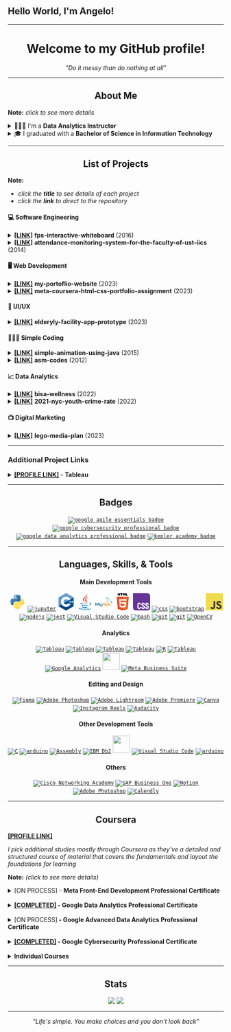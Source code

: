 ## Hello World, I'm Angelo!

<!-- <p><b>Update 09/20/23</b>: Most contribution count disappeared after changing the email</p> -->

---
<h1 align ="center"> Welcome to my GitHub profile! </h1>
<p align="center"><i>"Do it messy than do nothing at all"</i></p>

---
<h2 align="center">About Me</h2>

<p><b>Note:</b> <i> click to see more details</i></p>
<details> 
 <summary> 🧑🏻‍🏫 I'm a <b>Data Analytics Instructor</b></summary>
  
  * Working at <b>[COOP Careers](https://coopcareers.org)</b>, with its mission in <b>over</b>coming <b>under</b>employment through digital skills and peer connections3
  * Facilitating workshops on the following:
    * Python
    * SQL
    * Tableau
    * Advanced Excel
    * Professional Networking

</details>
<details> 
 <summary>🎓 I graduated with a <b>Bachelor of Science in Information Technology</b></summary>
  
  * Graduated in the <b>[University of Santo Tomas](https://www.ust.edu.ph)</b>, Manila Philippines
  * Main Coursework:
    * Software Engineering
    * Database Management
    * Computer Networks
    * Data Structures and Algorithm
    * Fundamentals of Problem Solving & Programming
  * Other Coursework:
    * Information Systems 
    * Operating Systems
    * Embedded Systems
    * Discrete Mathematics
    * Probability and Statistics

</details>
<!--
<details> 
 <summary>📱 I post and edit <b>Instagram Reels</b> for fun</summary>
<>
#### Top Reels I've created:
 * 🏖️ ["Bird's in Laguna Beach"](https://www.instagram.com/reel/CaFMwuQlk4V/?utm_source=ig_web_copy_link&igshid=MzRlODBiNWFlZA==)
 * 🌵 ["A visit to Joshua Tree National Park"](https://www.instagram.com/reel/CskRIVKL7i9/?utm_source=ig_web_copy_link&igshid=MzRlODBiNWFlZA==)
 * 🦋 ["Butterflies in Houston"](https://www.instagram.com/reel/CZIp_kbsPnt/?utm_source=ig_web_copy_link&igshid=MzRlODBiNWFlZA==)
 * 🏜️ ["Palmspring Paradise"](https://www.instagram.com/reel/Cs0G8a8v282/?utm_source=ig_web_copy_link&igshid=MzRlODBiNWFlZA==)
 * 🎡 ["Neon Lights at the Pier"](https://www.instagram.com/reel/Crp2_pcL0XN/?utm_source=ig_web_copy_link&igshid=MzRlODBiNWFlZA==)
<>
</details>
-->

---
<h2 align="center">List of Projects</h2>
<b>Note:</b> 

* <i>click the <b>title</b> to see details of each project</i>
* <i>click the <b>link</b> to direct to the repository</i>


#### 💻 Software Engineering
<details> 
 <summary>
  <b><a href="https://github.com/angeloparayno/fps-interactive-whiteboard" target="_blank">[LINK]</a></b> <b>fps-interactive-whiteboard</b> (2016)
</summary>

* <b>Description:</b> An interactive learning platform on a Windows Environment acquiring 100% accuracy on body movement and color tracking using <i>Microsoft Kinect</i> and <i>C++</i>
* <b>Complexity:</b> ⭐️⭐️⭐️⭐️⭐️
* <b>Classification:</b> Thesis | Capstone (Group of 4)
* <b>Role:</b> Main Developer | Team Leader
* <b>Sub Project:</b> <b>[rgb-led-flashlights](https://github.com/angeloparayno/RGB-LED-Flashlights)</b> (2015)
  * <b>Description:</b> Built two customized flashlight by encoding the <i>C</i> program in an <i>8 bit Atmel IC</i> to produce the designed output of the circuit
  * <b>Complexity:</b> ⭐️⭐️⭐️

</details>
<details> 
 <summary>
  <b><a href="https://github.com/angeloparayno/attendance-monitoring-system-for-the-faculty-of-ust-iics" target="_blank">[LINK]</a></b> <b>attendance-monitoring-system-for-the-faculty-of-ust-iics</b> (2014)
 </summary>

* <b>Description:</b> A process re-engineering project for the attendance system using <i>Java</i> and <i>MySQL</i>
* <b>Complexity:</b> ⭐️⭐️⭐️⭐️⭐️
* <b>Classification:</b> Client Facing (Group of 4)
* <b>Role:</b> Project Manager

<p align="center"><i>Note: project documentation only</i></p>
 
</details>

#### 🖥️ Web Development
<details> 
 <summary>
  <b><a href="https://github.com/angeloparayno/my-portfolio-website" target="_blank">[LINK]</a></b> <b>my-portoflio-website</b> (2023)
</summary>

* <b>Description:</b> Designed a responsive and animated site using <i>HTML</i>, vanilla <i>CSS</i> with Flexbox and <i>JavaScript</i>
* <b>Complexity:</b> ⭐️⭐️⭐️
* <b>Classification:</b> Personal Project
* <b>Demo Link:</b> <a href="https://angeloparayno.github.io/my-portfolio-website" target="_blank">www.angeloparayno.com</a>
 
</details>
<details> 
 <summary>
  <b><a href="https://github.com/angeloparayno/meta-coursera-html-css-portfolio-assignment" target="_blank">[LINK]</a></b> <b>meta-coursera-html-css-portfolio-assignment</b> (2023)
</summary>

* <b>Description:</b> Designed a mobile responsive, static one page site using <i>HTML</i>, vanilla <i>CSS</i> with Flexbox
* <b>Complexity:</b> ⭐️
* <b>Classification:</b> Module Assignment
* <b>Demo Link:</b> <a href="https://angeloparayno.github.io/meta-coursera-html-css-portfolio-assignment" target="_blank">[via GitHub Pages]</a>
 
</details>

#### 🎨 UI/UX
<details> 
 <summary>
  <b><a href="https://github.com/angeloparayno/elderly-facility-app-prototype" target="_blank">[LINK]</a></b> <b>elderyly-facility-app-prototype</b> (2023)
</summary>

* <b>Description:</b> <i></i>
* <b>Complexity:</b> ⭐️⭐️⭐️
* <b>Classification:</b> 
* <b>Role:</b> UI/UX Researcher
 
</details>

#### 👨🏻‍💻 Simple Coding
<details> 
 <summary>
   <b><a href="https://github.com/angeloparayno/simple-animation-using-java" target="_blank">[LINK]</a></b> <b>simple-animation-using-java</b> (2015)
  </summary>

 * <b>Description:</b> A simple animation of an Anime character using pure <i>Java</i> with JFrame
 * <b>Complexity:</b> ⭐️⭐️⭐️
 * <b>Demo Link:</b> <a href="https://www.linkedin.com/posts/angeloparayno_an-old-project-from-my-treasure-box-simple-activity-7045579453598486528-rkgS?utm_source=share&utm_medium=member_desktop" target="_blank">[via LinkedIn]</a>
 
</details>
<details> 
 <summary>
  <b><a href="https://github.com/angeloparayno/asm-codes" target="_blank">[LINK]</a></b> <b>asm-codes</b> (2012)
</summary>
 
* <b>Description:</b> A list of simple <i>Assembly (ASM)</i> programs
* <b>Complexity:</b> ⭐️⭐️
* <b>Demo Link:</b> <a href="https://www.linkedin.com/posts/angeloparayno_after-all-the-ai-chatgpt-google-bard-activity-7044446734051147776-puxD/?utm_source=share&utm_medium=member_desktop" target="_blank">[via LinkedIn]</a>
 
</details>

#### 📈 Data Analytics
<details> 
 <summary>
  <b><a href="https://github.com/angeloparayno/bisa-wellness" target="_blank">[LINK]</a></b>
  <b>bisa-wellness</b> (2022)
 </summary>
 
 * <b>Description:</b> Analyzed social media data and provided digital marketing strategies aimed to solidify a successful product launch and market an eco-friendly and sustainable product, supplementing its current social media presence and business using <i>Meta, Business Suit</i>, <i>Tableau</i> and <i>Excel</i>
  * <b>Complexity:</b> ⭐️⭐️⭐️
  * <b>Classification</b> Client Facing (Group of 17)
  * <b>Role:</b> Project Manager | Social Media Analyst

</details>
<details> 
  <summary>
    <b><a href="https://github.com/angeloparayno/2021-nyc-youth-crime-rate" target="_blank">[LINK]</a></b> <b>2021-nyc-youth-crime-rate</b> (2022)
  </summary>
 
 * <b>Description:</b> Analyzed 2021 NYC Crime Rate through 150,000+ rows of data and correlated external studies on a mission of decreasing recidivism among the incarcerated youths (aged 25 & below) using <i>Python</i>, <i>Tableau</i> and <i>Excel</i>
 * <b>Complexity:</b> ⭐️⭐️
 * <b>Classification:</b> Case Study (Group of 5)
 * <b>Role:</b> Gender Demographics Analyst

</details>

#### 📺 Digital Marketing
<details> 
 <summary>
  <b><a href="https://github.com/angeloparayno/lego-media-plan" target="_blank">[LINK]</a></b> <b>lego-media-plan</b> (2023)
</summary>

* <b>Description:</b> <i>Created an annual budget allocation media plan in strategizing resource allocation through analyzation of the working marketing strategies and capitalizing the social media trends</i>
* <b>Complexity:</b> ⭐️
* <b>Classification:</b> Case Study for Kepler
* <b>Role:</b> Media Planner
 
</details>

---
### Additional Project Links
<details> 
 <summary>
 <b><a href="https://public.tableau.com/app/profile/angeloparayno" target="_blank">[PROFILE LINK]</a></b> - <b>Tableau</b>
 </summary>
</details>

---
<h2 align="center">Badges</h2>
<div align ="center">
    <code><a href="https://career.skills.google/public_profiles/3cff625e-8106-4e68-853b-03579a783ee3/badges/4577418" title="Google Agile Essentials" target="_blank"><img src="https://cdn.qwiklabs.com/K0U8aJ6SmmsPDWm8KwM15fUFQl2WqL9P5Dd1oQrVbxo%3D" alt="google agile essentials badge" width="200" height="200"/></a></code>
    <code><a href="https://www.credly.com/badges/925add46-4596-4078-ab6e-87d529c4b53e" title="Google Cybersecurity Certificate" target="_blank"><img src="https://images.credly.com/size/340x340/images/0bf0f2da-a699-4c82-82e2-56dcf1f2e1c7/image.png" alt="google cybersecurity professional badge" width="200" height="200"/></a></code>
    <code><a href="https://www.credly.com/badges/73479310-b809-45df-86ab-8935444ac76c/public_url" title="Google Data Analytics Certificate" target="_blank"><img src="https://images.credly.com/size/680x680/images/d41de2b7-cbc2-47ec-bcf1-ebecbe83872f/GCC_badge_DA_1000x1000.png" alt="google data analytics professional badge" width="200" height="200"/></a></code>
    <code><a href="https://badgr.com/public/assertions/OJHpb5z4RrOJPuJ-q5SqmQ?identity__email=j.angelo.parayno@gmail.com" title="Kepler Academy Digital Marketing Graduate" target="_blank"><img src="https://media.badgr.com/uploads/badges/assertion-OJHpb5z4RrOJPuJ-q5SqmQ.png?versionId=aF_GxWAsBtgHJeLf0b__M.w1ItoX2mG." alt="kepler academy badge" width="200" height="200"/></a></code>
</div>

---
<h2 align="center">Languages, Skills, & Tools</h2>

<div align="center"> 
    <!-- -->
    <!----- ----- ----- ----- ----- Main Development Tools ----- ----- ----- ----- ----->
    <!-- -->
    <h4>Main Development Tools</h4>
    <!-- Python -->
    <code><a href="https://www.python.org" title="Python" target="_blank"><img src="https://raw.githubusercontent.com/devicons/devicon/master/icons/python/python-original.svg" alt="python" width="40" height="40"/></a></code>
    <!-- Jupyter -->
    <code><a href="https://jupyter-notebook.readthedocs.io/en/stable/" title="Jupyter Notebook" target="_blank"><img src="https://avatars.githubusercontent.com/u/7388996?s=200&v=4" alt="jupyter" width="40" height="40"/></a></code>
    <!-- C++ --> 
    <code><a href="https://www.cplusplus.com" title="C++" target="_blank"><img src="https://raw.githubusercontent.com/devicons/devicon/master/icons/cplusplus/cplusplus-original.svg" alt="cplusplus" width="40" height="40"/></a></code>
    <!-- Java -->
    <code><a href="https://www.java.com" title="Java" target="_blank"><img src="https://raw.githubusercontent.com/devicons/devicon/master/icons/java/java-original.svg" alt="java" width="40" height="40"/></a></code>
    <!-- MySQL -->
    <code><a href="https://www.mysql.com/" title="MySQL" target="_blank"><img src="https://raw.githubusercontent.com/devicons/devicon/master/icons/mysql/mysql-original-wordmark.svg" alt="mysql" width="40" height="40"/></a></code>
    <!-- HTML5 -->
    <code><a href="https://developer.mozilla.org/en-US/docs/Web/HTML" title="HTML" target="_blank"><img src="https://raw.githubusercontent.com/github/explore/80688e429a7d4ef2fca1e82350fe8e3517d3494d/topics/html/html.png" alt="html" width="40" height="40"/></a></code>
    <!-- CSS3 -->
    <code><a href="https://developer.mozilla.org/en-US/docs/Web/CSS" title="CSS" target="_blank"><img src="https://raw.githubusercontent.com/github/explore/80688e429a7d4ef2fca1e82350fe8e3517d3494d/topics/css/css.png" alt="css" width="40" height="40"/></a></code>
    <!-- SASS -->
    <code><a href="https://sass-lang.com" title="SASS" target="_blank"><img src="https://upload.wikimedia.org/wikipedia/commons/thumb/9/96/Sass_Logo_Color.svg/1024px-Sass_Logo_Color.svg.png?20150315202757" alt="css" width="40" height="40"/></a></code>
    <!-- Bootstrap -->
    <code><a href="https://getbootstrap.com/" title="Bootstrap" target="_blank"><img src="https://getbootstrap.com/docs/5.2/assets/brand/bootstrap-logo-shadow.png" alt="bootstrap" width="40" height="40"/></a></code>
    <!-- JavaScript -->
    <code><a href="https://www.javascript.com/" title="JavaScript" target="_blank"><img src="https://raw.githubusercontent.com/github/explore/80688e429a7d4ef2fca1e82350fe8e3517d3494d/topics/javascript/javascript.png" alt="javascript" width="40" height="40"/></a></code>
    <!-- Node.JS -->
    <code><a href="https://nodejs.org/en/about" title="Node JS" target="_blank" rel="noreferrer"><img src="https://images.g2crowd.com/uploads/product/image/large_detail/large_detail_f0b606abb6d19089febc9faeeba5bc05/nodejs-development-services.png" alt="nodejs" width="40" height="40"/></a></code>
    <!-- React -->
    <!--
    <code><a href="https://reactjs.org/" title="React" target="_blank"><img src="https://raw.githubusercontent.com/github/explore/80688e429a7d4ef2fca1e82350fe8e3517d3494d/topics/react/react.png" alt="react" width="40" height="40"/></a></code>
    -->
    <!-- Jest -->
    <code><a href="https://jestjs.io" target="_blank" rel="noreferrer"><img src="https://www.vectorlogo.zone/logos/jestjsio/jestjsio-icon.svg" alt="jest" width="40" height="40"/></a></code>
    <!-- VSCode -->
    <code><a href="https://code.visualstudio.com/" target="_blank" rel="noreferrer"><img src="https://cdn.worldvectorlogo.com/logos/visual-studio-code-1.svg" alt="Visual Studio Code" width="40" height="40"/></a></code>
    <!-- Bash -->
    <code><a href="https://www.gnu.org/software/bash/" target="_blank" rel="noreferrer"><img src="https://upload.wikimedia.org/wikipedia/commons/thumb/4/4b/Bash_Logo_Colored.svg/2048px-Bash_Logo_Colored.svg.png" alt="bash" width="40" height="40"/></a></code>
    <!-- GitHub -->
    <code><a href="https://github.com" title="Git" target="_blank"><img src="https://github.githubassets.com/images/modules/logos_page/GitHub-Mark.png" alt="git" width="40" height="40"/></a></code>
    <!-- Git -->
    <code><a href="https://git-scm.com/" title="Git" target="_blank"><img src="https://www.vectorlogo.zone/logos/git-scm/git-scm-icon.svg" alt="git" width="40" height="40"/></a></code>
    <!-- OpenCV -->
    <code><a href="https://opencv.org/" target="_blank" rel="noreferrer"><img src="https://opencv.org/wp-content/uploads/2020/07/OpenCV_logo_no_text-1.svg" alt="OpenCV" width="40" height="40"/></a></code>
    <!-- -->
    <!----- ----- ----- ----- ----- Analytics ----- ----- ----- ----- ----->
    <!-- -->
    <h4>Analytics</h4>
    <!-- Excel -->
    <code><a href="https://www.microsoft.com/en-us/microsoft-365/excel" target="_blank" rel="noreferrer"><img src="https://upload.wikimedia.org/wikipedia/commons/thumb/3/34/Microsoft_Office_Excel_%282019–present%29.svg/2203px-Microsoft_Office_Excel_%282019–present%29.svg.png" alt="Tableau" width="40" height="40"/></a></code>
    <!-- Tableau -->
    <code><a href="https://www.tableau.com/" target="_blank" rel="noreferrer"><img src="https://cdn.worldvectorlogo.com/logos/tableau-software.svg" alt="Tableau" width="40" height="40"/></a></code>
    <!-- Pandas -->
    <code><a href="https://pandas.pydata.org" target="_blank" rel="noreferrer"><img src="https://upload.wikimedia.org/wikipedia/commons/thumb/2/22/Pandas_mark.svg/449px-Pandas_mark.svg.png?20200210000431" alt="Tableau" width="40" height="40"/></a></code>
    <!-- Matplotlib -->
    <code><a href="https://matplotlib.org" target="_blank" rel="noreferrer"><img src="https://upload.wikimedia.org/wikipedia/commons/thumb/0/01/Created_with_Matplotlib-logo.svg/2048px-Created_with_Matplotlib-logo.svg.png" alt="Tableau" width="40" height="40"/></a></code>
    <!-- R -->
    <code><a href="https://www.r-project.org/" target="_blank" rel="noreferrer"><img src="https://www.r-project.org/logo/Rlogo.svg" alt="R" width="40" height="40"/></a></code>
    <!-- Looker Studio -->
    <code><a href="https://cloud.google.com/looker-studio" target="_blank" rel="noreferrer"><img src="https://encrypted-tbn0.gstatic.com/images?q=tbn:ANd9GcQDYyo97CnJmL82j7uw02EA8oPGd6-rF5W_2TCUQYRO&s" alt="Tableau" width="40" height="40"/></a></code>
    <!-- Google Analytics -->
    <code><a href="https://analytics.google.com/" target="_blank" rel="noreferrer"><img src="https://cdn.worldvectorlogo.com/logos/google-analytics-3.svg" alt="Google Analytics" width="40" height="40"/></a></code>
    <!-- Google Ads -->
    <code><a href="https://ads.google.com/" target="_blank" rel="noreferrer"><img src="https://cdn.icon-icons.com/icons2/2699/PNG/512/google_ads_logo_icon_171064.png" width="40" height="40"/></a></code>
    <!-- Meta Business Suite -->
    <code><a href="https://business.facebook.com" target="_blank" rel="noreferrer"><img src="https://1000logos.net/wp-content/uploads/2021/10/logo-Meta.png" alt="Meta Business Suite" width="40" height="40"/></a></code>
    <!-- -->
    <!----- ----- ----- ----- ----- Editing and Design ----- ----- ----- ----- ----->
    <!-- -->
    <h4 align="center">Editing and Design</h4>
    <!-- Figma -->
    <code><a href="https://www.figma.com/about/" target="_blank" rel="noreferrer"><img src="https://upload.wikimedia.org/wikipedia/commons/thumb/3/33/Figma-logo.svg/400px-Figma-logo.svg.png?20190122211436" alt="Figma" width="40" height="40"/></a></code>
    <!-- Adobe Photoshop -->
    <code><a href="https://www.adobe.com/products/photoshop.html" target="_blank" rel="noreferrer"><img src="https://upload.wikimedia.org/wikipedia/commons/thumb/a/af/Adobe_Photoshop_CC_icon.svg/1920px-Adobe_Photoshop_CC_icon.svg.png" alt="Adobe Photoshop" width="40" height="40"/></a></code>
    <!-- Adobe LightRoom -->
    <code><a href="https://lightroom.adobe.com" target="_blank" rel="noreferrer"><img src="https://upload.wikimedia.org/wikipedia/commons/thumb/b/b6/Adobe_Photoshop_Lightroom_CC_logo.svg/1024px-Adobe_Photoshop_Lightroom_CC_logo.svg.png?20200616120137" alt="Adobe Lightroom" width="40" height="40"/></a></code>
    <!-- Adobe Premiere -->
    <code><a href="https://www.adobe.com/products/premiere.html" target="_blank" rel="noreferrer"><img src="https://logodownload.org/wp-content/uploads/2019/10/adobe-premiere-pro-logo-1-1.png" alt="Adobe Premiere" width="40" height="40"/></a></code>
    <!-- Canva -->
    <code><a href="https://www.canva.com/" target="_blank" rel="noreferrer"><img src="https://images.squarespace-cdn.com/content/v1/5b9fcfc54eddec7b4183cf67/1707404291899-P5L6YRH4QQ6UFO42SPJR/Canva_icon_2021.svg.png?format=1000w" alt="Canva" width="40" height="40"/></a></code>
    <!-- Instagram Reels -->
    <code><a href="https://about.instagram.com/features/reels" title="Instagram Reels" target="_blank" rel="noreferrer"><img src="https://upload.wikimedia.org/wikipedia/commons/thumb/3/32/Instagram_Reels_logo.svg/1920px-Instagram_Reels_logo.svg.png" alt="Instagram Reels" width="40" height="40"/></a></code>
    <!-- Audacity -->
    <code><a href="https://www.audacityteam.org" target="_blank" rel="noreferrer"><img src="https://upload.wikimedia.org/wikipedia/commons/thumb/f/f6/Audacity_Logo.svg/128px-Audacity_Logo.svg.png?20121030013421" alt="Audacity" width="40" height="40"/></a></code>
    <!-- -->
    <!----- ----- ----- ----- ----- Other Development Tools ----- ----- ----- ----- ----->
    <!-- -->
    <h4>Other Development Tools</h4>
    <!-- C -->
    <code><a href="https://www.cprogramming.com" title="C" target="_blank"><img src="https://encrypted-tbn0.gstatic.com/images?q=tbn:ANd9GcSEdJnqNzdGTamq-mSLUs9bOKQBKw8RL9WcPw&s" alt="C" width="40" height="40"/></a></code>
     <!-- Construct 3 -->
    <code><a href="https://www.construct.net/en" title="Construct 3" target="_blank" rel="noreferrer"><img src="https://upload.wikimedia.org/wikipedia/commons/thumb/7/79/Construct_3_Logo.svg/1200px-Construct_3_Logo.svg.png" alt="arduino" width="40" height="40"/></a></code> 
    <!-- Assembly -->
    <code><a href="https://en.wikipedia.org/wiki/Assembly_language" target="_blank" rel="noreferrer"><img src="https://play-lh.googleusercontent.com/YrY5n418F1joskaaIE1ou8991mmdEaTR66Mr8fHwuRGIkE9ZSnHeiJc-BcUoeU4dhNZl" alt="Assembly" width="40" height="40"/></a></code>
    <!-- DB2 -->
    <code><a href="https://www.ibm.com/analytics/db2" target="_blank" rel="noreferrer"><img src="https://dbdb.io/media/logos/ibm-db2-vertical.svg" alt="IBM Db2" width="40" height="40"/></a></code>
    <!-- NetBeans -->
    <code><a href="https://netbeans.apache.org" target="_blank" rel="noreferrer"><img src="https://upload.wikimedia.org/wikipedia/commons/thumb/9/98/Apache_NetBeans_Logo.svg/888px-Apache_NetBeans_Logo.svg.png?20180920122700" width="40" height="40"/></a></code>
    <!-- Ecclipse -->
    <code><a href="https://www.eclipse.org" target="_blank" rel="noreferrer"><img src="https://cdn.freebiesupply.com/logos/large/2x/eclipse-11-logo-png-transparent.png" alt="Visual Studio Code" width="40" height="40"/></a></code>
    <!-- Arduino -->
    <code><a href="https://www.arduino.cc/" title="Arudiuno" target="_blank" rel="noreferrer"><img src="https://cdn.worldvectorlogo.com/logos/arduino-1.svg" alt="arduino" width="40" height="40"/></a></code>  
    <!-- -->
    <!----- ----- ----- ----- ----- Others ----- ----- ----- ----- ----->
    <!-- -->
    <h4>Others</h4>
    <!-- Cisco Networking Academy -->
    <code><a href="https://www.netacad.com" target="_blank" rel="noreferrer"><img src="https://upload.wikimedia.org/wikipedia/commons/thumb/e/e0/Cisco_academy_logo.svg/360px-Cisco_academy_logo.svg.png?20120812062947" alt="Cisco Networking Academy" width="40" height="40"/></a></code>
    <!-- SAP Business One -->
    <code><a href="https://www.sap.com/products/erp/business-one.html" target="_blank" rel="noreferrer"><img src="https://yt3.ggpht.com/ytc/AAUvwnjpd7RqxTRyW1lSC1QOmCcGd7KIY1b-wY4_DNNgNw=s900-c-k-c0x00ffffff-no-rj" alt="SAP Business One" width="40" height="40"/></a></code>
    <!-- Notion -->
    <code><a href="https://www.notion.so/product?utm_source=google&utm_campaign=2075789710&utm_medium=80211061601&utm_content=500427479647&utm_term=notion&targetid=kwd-312974742&gclid=EAIaIQobChMIkIWt9riPgAMVvzrUAR0jSAzuEAAYASAAEgKB9_D_BwE" target="_blank" rel="noreferrer"><img src="https://upload.wikimedia.org/wikipedia/commons/4/45/Notion_app_logo.png" alt="Notion" width="40" height="40"/></a></code>
    <!-- ChatGPT -->
    <code><a href="https://chat.openai.com/auth/login" target="_blank" rel="noreferrer"><img src="https://upload.wikimedia.org/wikipedia/commons/thumb/0/04/ChatGPT_logo.svg/1920px-ChatGPT_logo.svg.png" alt="Adobe Photoshop" width="40" height="40"/></a></code>
    <!-- Calendly -->
    <code><a href="https://calendly.com" target="_blank" rel="noreferrer"><img src="https://logosandtypes.com/wp-content/uploads/2022/09/calendly.svg" alt="Calendly" width="40" height="40"/></a></code>
</div>

---
<h2 align="center">Coursera</h2>
<p><b><a href="https://www.coursera.org/user/23a8b92af14eb4cae12aebf6efc7855f"> [PROFILE LINK]</a></b></p>

<p><i> I pick additional studies mostly through Coursera as they've a detailed and structured course of material that covers the fundamentals and layout the foundations for learning</i><p>

<b>Note:</b> <i> (click to see more details)</i>

<!----- ----- ----- ----- ----- Meta Front-End ----- ----- ----- ----- ----->
<details> 
 <summary>[ON PROCESS] - <b>Meta Front-End Development Professional Certificate</b></summary>
 
1. ✅ [Introduction to Front-End Development](https://www.coursera.org/account/accomplishments/verify/QURVUCK7G37Y)
2. ✅ [Programming with Javascript](https://www.coursera.org/account/accomplishments/verify/FWDSV4RNCJ67)
3. ✅ [Version Control](https://www.coursera.org/account/accomplishments/verify/WNU4JFBKA5YB)
4. ✅ [HTML and CSS in Depth](https://www.coursera.org/account/accomplishments/verify/AXHNGPKXLRTD)
5. ❌ [React Basics]()
6. ❌ [Advanced React]()
7. ❌ [Principles of UX/UI Design]()
8. ❌ [Front-End Developer Capstone]()
9. ❌ [Coding Interview Preperation]()

</details>
<br>
<!----- ----- ----- ----- ----- Google Data Analytics ----- ----- ----- ----- ----->
<details> 
 <summary><b><a href="https://www.coursera.org/account/accomplishments/specialization/certificate/BXA36D4YEHXV" target="_blank">[COMPLETED]</a></b><b> - Google Data Analytics Professional Certificate</b></summary>
 
1. ✅ [Foundations Data, Data, Everywhere](https://www.coursera.org/account/accomplishments/verify/QGS2M3H5U6WY)
2. ✅ [Ask Questions to Make Data-Driven Decisions](https://www.coursera.org/account/accomplishments/verify/76284BBDVPCF)
3. ✅ [Prepare Data for Exploration](https://www.coursera.org/account/accomplishments/verify/V4FSJARED6PH)
4. ✅ [Process Data from Dirty to Clean](https://www.coursera.org/account/accomplishments/verify/6QS6QCTVWSXY)
5. ✅ [Analyze Data to Answer Questions](https://www.coursera.org/account/accomplishments/verify/AUEDTK7TDGR2)
6. ✅ [Share Data Through the Art of Visualization](https://www.coursera.org/account/accomplishments/verify/2J62G44XE428)
7. ✅ [Data Analysis with R Programming](https://www.coursera.org/account/accomplishments/verify/DM4SN8DP3AMF)
8. ✅ [Google Data Analytics Capstone: Complete a Case Study](https://www.coursera.org/account/accomplishments/verify/RJPF5A56X3Z4)

</details>
<br>
<!----- ----- ----- ----- ----- Google Advanced Data Analytics ----- ----- ----- ----- ----->
<details> 
 <summary>[ON PROCESS]<b> - Google Advanced Data Analytics Professional Certificate</b></summary>
 
1. ✅ [Foundations of Data Science](https://www.coursera.org/account/accomplishments/verify/LEN2R7RJM5AS)
2. ✅ [Get Started with Python](https://www.coursera.org/account/accomplishments/verify/ZTR47ARCKR2Q)
3. ✅ [Go Beyond the Numbers: Translate Data into Insights](https://www.coursera.org/account/accomplishments/verify/2K36GZ5HI9Q3)
4. ❌ [The Power of Statistics]()
5. ❌ [Regression Analysis: Simplify Complex Data]()
6. ❌ [The Nuts and Bolts of Machine Learning]()
7. ❌ [Google Advanced Data Analytics Capstone]()

</details>
<br>
<!----- ----- ----- ----- ----- Google Cybersecurity ----- ----- ----- ----- ----->
<details> 
 <summary><b><a href="https://www.coursera.org/account/accomplishments/professional-cert/R387AJ9UWWDF" target="_blank">[COMPLETED]</a></b><b> - Google Cybersecurity Professional Certificate</b></summary>
 
1. ✅ [Foundations of Cybersecurity](https://www.coursera.org/account/accomplishments/verify/5BYMFVUBZ6XT)
2. ✅ [Play It Safe: Manage Security Risks](https://www.coursera.org/account/accomplishments/verify/3WS4JS6PK9UR)
3. ✅ [Connect and Protect: Networks and Network Security](https://www.coursera.org/account/accomplishments/verify/J9ME9OKJ9IZ6)
4. ✅ [Tools of the Trade: Linux and SQL](https://www.coursera.org/account/accomplishments/verify/AVP2H6ANPNUQ)
5. ✅ [Assets, Threats, and Vulnerabilities](https://www.coursera.org/account/accomplishments/verify/LL57QSJ1X7WP)
6. ✅ [Sound the Alarm: Detection and Response](https://www.coursera.org/account/accomplishments/verify/QRZF7MEMCUAT)
7. ✅ [Automate Cybersecurity Tasks with Python](https://www.coursera.org/account/accomplishments/verify/2SYL3N3H6MW8)
8. ✅ [Put It to Work: Prepare for Cybersecurity Jobs](https://www.coursera.org/account/accomplishments/verify/6YFVN5U6XEWJ)

</details>
<br>
<!----- ----- ----- ----- ----- Individual Courses ----- ----- ----- ----- ----->
<details> 
 <summary><b>Individual Courses</b></summary>

 - ✅ [Crash Course on Python](https://www.coursera.org/account/accomplishments/certificate/ZY4RQ29J2XDY)
 - ✅ [Foundations of Project Management](https://www.coursera.org/account/accomplishments/certificate/7RLQZLNFG467)

</details>

---
<h2 align="center">Stats</h2>

<div align="center">
  <img width="50%" src="https://github-readme-stats.vercel.app/api?username=angeloparayno&show_icons=true&hide_border=true&show_owner=true&title_color=ff6e96&theme=onedark&layout=compact">
  <img width="38%" src="https://github-readme-stats.vercel.app/api/top-langs/?username=angeloparayno&theme=onedark&custom_title=streak-stats&hide_border=true&layout=compact">
</div>

---
<p align="center"><i>"Life's simple. You make choices and you don't look back"</i></p>